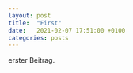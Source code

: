 ```yaml
---
layout: post
title:  "First"
date:   2021-02-07 17:51:00 +0100
categories: posts
---
```


erster Beitrag.


